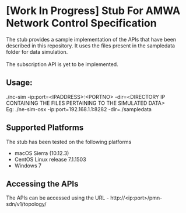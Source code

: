 # **[Work In Progress]** Stub For AMWA Network Control Specification

The stub provides a sample implementation of the APIs that have been  described in this repository. It uses the files present in the sampledata folder for data simulation.<br>    
The subscription API is yet to be implemented. 

## Usage:

./nc-sim -ip:port=\<IPADDRESS>:\<PORTNO\> -dir=\<DIRECTORY IP CONTAINING THE FILES PERTAINING TO THE SIMULATED DATA\> <br>
Eg: ./ne-sim-osx -ip:port=192.168.1.1:8282 -dir=./sampledata

## Supported Platforms
The stub has been tested on the following platforms
* macOS Sierra (10.12.3)
* CentOS Linux release 7.1.1503
* Windows 7

## Accessing the APIs
The APIs can be accessed using the URL - http://\<ip:port\>/pmn-sdn/v1/topology/ 
